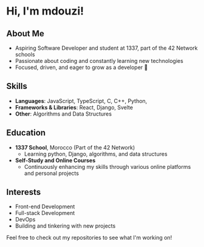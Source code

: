 # Hi, I'm mdouzi!

## About Me
- Aspiring Software Developer and student at 1337, part of the 42 Network schools
- Passionate about coding and constantly learning new technologies
- Focused, driven, and eager to grow as a developer 🦾

## Skills
- **Languages**: JavaScript, TypeScript, C, C++, Python, 
- **Frameworks & Libraries**: React, Django, Svelte
- **Other**: Algorithms and Data Structures

## Education
- **1337 School**, Morocco (Part of the 42 Network)
  - Learning python, Django, algorithms, and data structures
- **Self-Study and Online Courses**
  - Continuously enhancing my skills through various online platforms and personal projects

## Interests
- Front-end Development
- Full-stack Development
- DevOps
- Building and tinkering with new projects
  
Feel free to check out my repositories to see what I'm working on!

